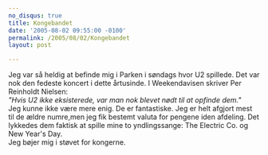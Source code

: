 ```yaml
---
no_disqus: true
title: Kongebandet
date: '2005-08-02 09:55:00 -0100'
permalink: /2005/08/02/Kongebandet
layout: post

---
```

Jeg var så heldig at befinde mig i Parken i søndags hvor U2 spillede. Det var nok den fedeste koncert i dette årtusinde. I Weekendavisen skriver Per Reinholdt Nielsen:  
_"Hvis U2 ikke eksisterede, var man nok blevet nødt til at opfinde dem."_   
Jeg kunne ikke være mere enig. De er fantastiske. Jeg er helt afgjort mest til de ældre numre,men jeg fik bestemt valuta for pengene iden afdeling. Det lykkedes dem faktisk at spille mine to yndlingssange: The Electric Co. og New Year's Day.   
Jeg bøjer mig i støvet for kongerne.
